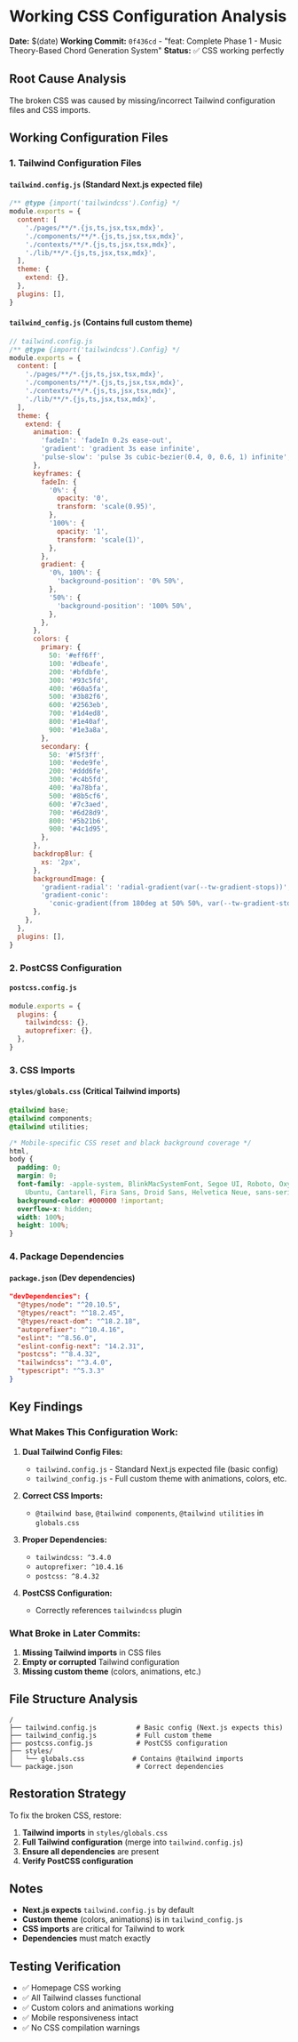 # Working CSS Configuration Analysis

**Date:** $(date)
**Working Commit:** `0f436cd` - "feat: Complete Phase 1 - Music Theory-Based Chord Generation System"
**Status:** ✅ CSS working perfectly

## Root Cause Analysis

The broken CSS was caused by missing/incorrect Tailwind configuration files and CSS imports.

## Working Configuration Files

### 1. Tailwind Configuration Files

#### `tailwind.config.js` (Standard Next.js expected file)
```javascript
/** @type {import('tailwindcss').Config} */
module.exports = {
  content: [
    './pages/**/*.{js,ts,jsx,tsx,mdx}',
    './components/**/*.{js,ts,jsx,tsx,mdx}',
    './contexts/**/*.{js,ts,jsx,tsx,mdx}',
    './lib/**/*.{js,ts,jsx,tsx,mdx}',
  ],
  theme: {
    extend: {},
  },
  plugins: [],
}
```

#### `tailwind_config.js` (Contains full custom theme)
```javascript
// tailwind.config.js
/** @type {import('tailwindcss').Config} */
module.exports = {
  content: [
    './pages/**/*.{js,ts,jsx,tsx,mdx}',
    './components/**/*.{js,ts,jsx,tsx,mdx}',
    './contexts/**/*.{js,ts,jsx,tsx,mdx}',
    './lib/**/*.{js,ts,jsx,tsx,mdx}',
  ],
  theme: {
    extend: {
      animation: {
        'fadeIn': 'fadeIn 0.2s ease-out',
        'gradient': 'gradient 3s ease infinite',
        'pulse-slow': 'pulse 3s cubic-bezier(0.4, 0, 0.6, 1) infinite',
      },
      keyframes: {
        fadeIn: {
          '0%': {
            opacity: '0',
            transform: 'scale(0.95)',
          },
          '100%': {
            opacity: '1',
            transform: 'scale(1)',
          },
        },
        gradient: {
          '0%, 100%': {
            'background-position': '0% 50%',
          },
          '50%': {
            'background-position': '100% 50%',
          },
        },
      },
      colors: {
        primary: {
          50: '#eff6ff',
          100: '#dbeafe',
          200: '#bfdbfe',
          300: '#93c5fd',
          400: '#60a5fa',
          500: '#3b82f6',
          600: '#2563eb',
          700: '#1d4ed8',
          800: '#1e40af',
          900: '#1e3a8a',
        },
        secondary: {
          50: '#f5f3ff',
          100: '#ede9fe',
          200: '#ddd6fe',
          300: '#c4b5fd',
          400: '#a78bfa',
          500: '#8b5cf6',
          600: '#7c3aed',
          700: '#6d28d9',
          800: '#5b21b6',
          900: '#4c1d95',
        },
      },
      backdropBlur: {
        xs: '2px',
      },
      backgroundImage: {
        'gradient-radial': 'radial-gradient(var(--tw-gradient-stops))',
        'gradient-conic':
          'conic-gradient(from 180deg at 50% 50%, var(--tw-gradient-stops))',
      },
    },
  },
  plugins: [],
}
```

### 2. PostCSS Configuration

#### `postcss.config.js`
```javascript
module.exports = {
  plugins: {
    tailwindcss: {},
    autoprefixer: {},
  },
}
```

### 3. CSS Imports

#### `styles/globals.css` (Critical Tailwind imports)
```css
@tailwind base;
@tailwind components;
@tailwind utilities;

/* Mobile-specific CSS reset and black background coverage */
html,
body {
  padding: 0;
  margin: 0;
  font-family: -apple-system, BlinkMacSystemFont, Segoe UI, Roboto, Oxygen,
    Ubuntu, Cantarell, Fira Sans, Droid Sans, Helvetica Neue, sans-serif;
  background-color: #000000 !important;
  overflow-x: hidden;
  width: 100%;
  height: 100%;
}
```

### 4. Package Dependencies

#### `package.json` (Dev dependencies)
```json
"devDependencies": {
  "@types/node": "^20.10.5",
  "@types/react": "^18.2.45",
  "@types/react-dom": "^18.2.18",
  "autoprefixer": "^10.4.16",
  "eslint": "^8.56.0",
  "eslint-config-next": "14.2.31",
  "postcss": "^8.4.32",
  "tailwindcss": "^3.4.0",
  "typescript": "^5.3.3"
}
```

## Key Findings

### What Makes This Configuration Work:

1. **Dual Tailwind Config Files:**
   - `tailwind.config.js` - Standard Next.js expected file (basic config)
   - `tailwind_config.js` - Full custom theme with animations, colors, etc.

2. **Correct CSS Imports:**
   - `@tailwind base`, `@tailwind components`, `@tailwind utilities` in `globals.css`

3. **Proper Dependencies:**
   - `tailwindcss: ^3.4.0`
   - `autoprefixer: ^10.4.16`
   - `postcss: ^8.4.32`

4. **PostCSS Configuration:**
   - Correctly references `tailwindcss` plugin

### What Broke in Later Commits:

1. **Missing Tailwind imports** in CSS files
2. **Empty or corrupted** Tailwind configuration
3. **Missing custom theme** (colors, animations, etc.)

## File Structure Analysis

```
/
├── tailwind.config.js          # Basic config (Next.js expects this)
├── tailwind_config.js          # Full custom theme
├── postcss.config.js           # PostCSS configuration
├── styles/
│   └── globals.css            # Contains @tailwind imports
└── package.json                # Correct dependencies
```

## Restoration Strategy

To fix the broken CSS, restore:

1. **Tailwind imports** in `styles/globals.css`
2. **Full Tailwind configuration** (merge into `tailwind.config.js`)
3. **Ensure all dependencies** are present
4. **Verify PostCSS configuration**

## Notes

- **Next.js expects** `tailwind.config.js` by default
- **Custom theme** (colors, animations) is in `tailwind_config.js`
- **CSS imports** are critical for Tailwind to work
- **Dependencies** must match exactly

## Testing Verification

- ✅ Homepage CSS working
- ✅ All Tailwind classes functional
- ✅ Custom colors and animations working
- ✅ Mobile responsiveness intact
- ✅ No CSS compilation warnings
